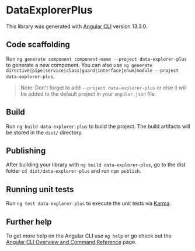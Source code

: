# DataExplorerPlus

This library was generated with [Angular CLI](https://github.com/angular/angular-cli) version 13.3.0.

## Code scaffolding

Run `ng generate component component-name --project data-explorer-plus` to generate a new component. You can also use `ng generate directive|pipe|service|class|guard|interface|enum|module --project data-explorer-plus`.
> Note: Don't forget to add `--project data-explorer-plus` or else it will be added to the default project in your `angular.json` file. 

## Build

Run `ng build data-explorer-plus` to build the project. The build artifacts will be stored in the `dist/` directory.

## Publishing

After building your library with `ng build data-explorer-plus`, go to the dist folder `cd dist/data-explorer-plus` and run `npm publish`.

## Running unit tests

Run `ng test data-explorer-plus` to execute the unit tests via [Karma](https://karma-runner.github.io).

## Further help

To get more help on the Angular CLI use `ng help` or go check out the [Angular CLI Overview and Command Reference](https://angular.io/cli) page.
